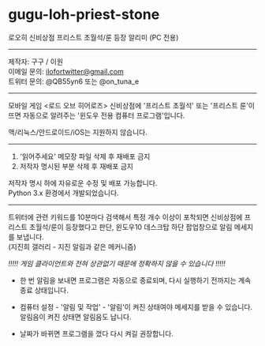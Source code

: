 # gugu-loh-priest-stone
로오히 신비상점 프리스트 초월석/룬 등장 알리미 (PC 전용)

**********************************


제작자: 구구 / 이원  
이메일 문의: ilofortwitter@gmail.com  
트위터 문의: @QB55yn6 또는 @on_tuna_e  


**********************************


모바일 게임 <로드 오브 히어로즈> 신비상점에
'프리스트 초월석' 또는 '프리스트 룬'이 뜨면 자동으로 알려주는
'윈도우 전용 컴퓨터 프로그램'입니다.

맥/리눅스/안드로이드/iOS는 지원하지 않습니다.


**********************************


1. '읽어주세요' 메모장 파일 삭제 후 재배포 금지
2. 저작자 명시된 부분 삭제 후 재배포 금지

저작자 명시 하에 자유로운 수정 및 배포 가능합니다.  
Python 3.x 환경에서 개발되었습니다.


**********************************


트위터에 관련 키워드를 10분마다 검색해서 특정 개수 이상이 포착되면
신비상점에 프리스트 초월석/룬이 등장했다고 판단,
윈도우10 데스크탑 하단 팝업창으로 알림 메세지를 보냅니다.  
(지진희 갤러리 - 지진 알림과 같은 메커니즘)

*!!!!! 게임 클라이언트와 전혀 상관없기 때문에 정확하지 않을 수 있습니다 !!!!!*

- 한 번 알림을 보내면 프로그램은 자동으로 종료되며,
다시 실행하기 전까지는 계속 종료 상태입니다.

- 컴퓨터 설정 - '알림 및 작업' - '알림'이 켜진 상태여야 메세지를 받을 수 있습니다.
알림음이 켜진 상태면 알림음도 납니다.

- 날짜가 바뀌면 프로그램을 껐다 다시 켜길 권장합니다.

